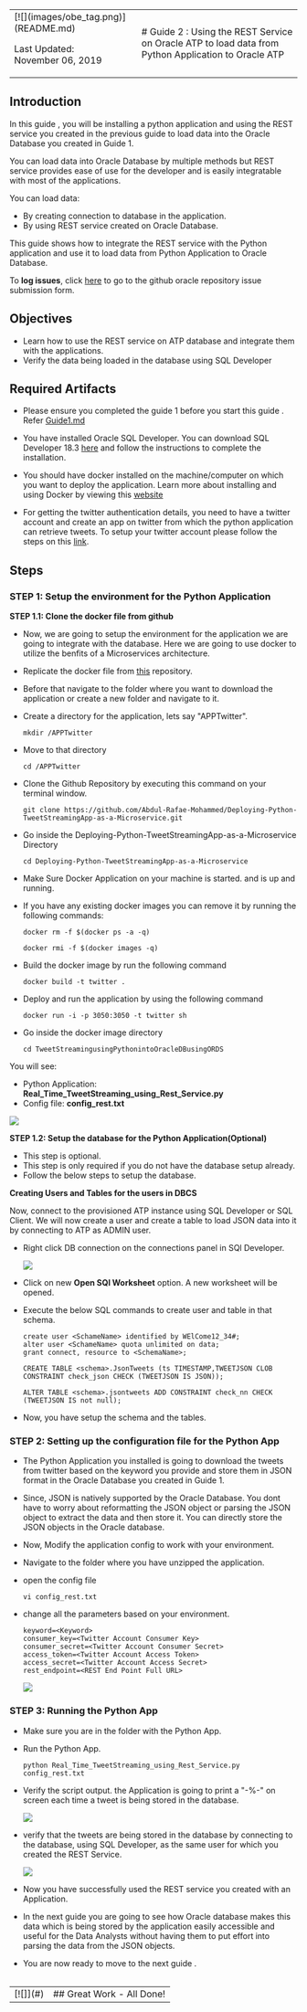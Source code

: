 <table class="tbl-heading"><tr><td class="td-logo">[![](images/obe_tag.png)](README.md)

Last Updated:<br>November 06, 2019
</td>
<td class="td-banner">
# Guide 2 : Using the REST Service on Oracle ATP to load data from Python Application to Oracle ATP
</td></tr><table>

## Introduction

In this guide , you will be installing a python application and using the REST service you created in the previous guide  to load data into the Oracle Database you created in Guide 1.

You can load data into Oracle Database by multiple methods but REST service provides ease of use for the developer and is easily integratable with most of the applications.

You can load data:
- By creating connection to database in the application.
- By using REST service created on Oracle Database.

This guide  shows how to integrate the REST service with the Python application and use it to load data from Python Application to Oracle Database.

To **log issues**, click [here](https://github.com/Abdul-Rafae-Mohammed/StepByStepGuideToSetupPythonAppWithOracleATP/issues/new) to go to the github oracle repository issue submission form.

## Objectives

- Learn how to use the REST service on ATP database and integrate them with the applications.
- Verify the data being loaded in the database using SQL Developer

## Required Artifacts

- Please ensure you completed the guide 1 before you start this guide . Refer <a href="./Guide100Create_a_RestService_on_ATP.md" target="_blank">Guide1.md</a>

- You have installed Oracle SQL Developer. You can download SQL Developer 18.3 [here](https://www.oracle.com/technetwork/developer-tools/sql-developer/downloads/index.html) and follow the instructions to complete the installation.

- You should have docker installed on the machine/computer on which you want to deploy the application. Learn more about installing and using Docker by viewing this [website](https://docs.docker.com/install/)

- For getting the twitter authentication details, you need to have a twitter account and create an app on twitter from which the python application can retrieve tweets. To setup your twitter account please follow the steps on this <a href="https://docs.inboundnow.com/guide/create-twitter-application/" target="_blank">link</a>.

## Steps

### **STEP 1: Setup the environment for the Python Application**

**STEP 1.1: Clone the docker file from github**

- Now, we are going to setup the environment for the application we are going to integrate with the database. Here we are going to use docker to utilize the benfits of a Microservices architecture.

- Replicate the docker file from <a href="./Guide100Create_a_RestService_on_ATP.md" target="_blank">this</a> repository.

- Before that navigate to the folder where you want to download the application or create a new folder and navigate to it.

- Create a directory for the application, lets say "APPTwitter".

    ```
    mkdir /APPTwitter
    ```
    
- Move to that directory

    ```
    cd /APPTwitter
    ```

- Clone the Github Repository by executing this command on your terminal window.

    ```
    git clone https://github.com/Abdul-Rafae-Mohammed/Deploying-Python-TweetStreamingApp-as-a-Microservice.git
    ```

- Go inside the Deploying-Python-TweetStreamingApp-as-a-Microservice Directory

    ```
    cd Deploying-Python-TweetStreamingApp-as-a-Microservice
    ```

- Make Sure Docker Application on your machine is started. and is up and running.

- If you have any existing docker images you can remove it by running the following commands:  

    ```
    docker rm -f $(docker ps -a -q)

    docker rmi -f $(docker images -q)
    ```

- Build the docker image by run the following command 

    ```
    docker build -t twitter .
    ```

- Deploy and run the application by using the following command 

    ```
    docker run -i -p 3050:3050 -t twitter sh
    ```

- Go inside the docker image directory

    ```
    cd TweetStreamingusingPythonintoOracleDBusingORDS
    ```

You will see:
- Python Application: **Real_Time_TweetStreaming_using_Rest_Service.py**
- Config file: **config_rest.txt**

![](./images/400/Picture400-1.png)

**STEP 1.2: Setup the database for the Python Application(Optional)**

- This step is optional.
- This step is only required if you do not have the database setup already.
- Follow the below steps to setup the database.

**Creating Users and Tables for the users in DBCS**

Now, connect to the provisioned ATP instance using SQL Developer or SQL Client. We will now create a user and create a table to load JSON data into it by connecting to ATP as ADMIN user.

- Right click DB connection on the connections panel in SQl Developer.

    ![](./images/200/Picture209.png)

- Click on new **Open SQl Worksheet** option. A new worksheet will be opened.

- Execute the below SQL commands to create user and table in that schema.

    ```
    create user <SchameName> identified by WElCome12_34#;
    alter user <SchameName> quota unlimited on data;
    grant connect, resource to <SchemaName>;
    ```

    ```
    CREATE TABLE <schema>.JsonTweets (ts TIMESTAMP,TWEETJSON CLOB CONSTRAINT check_json CHECK (TWEETJSON IS JSON));
    ```

    ```
    ALTER TABLE <schema>.jsontweets ADD CONSTRAINT check_nn CHECK (TWEETJSON IS not null);
    ```

- Now, you have setup the schema and the tables.

### **STEP 2: Setting up the configuration file for the Python App**

- The Python Application you installed is going to download the tweets from twitter based on the keyword you provide and store them in JSON format in the Oracle Database you created in Guide 1.

- Since, JSON is natively supported by the Oracle Database. You dont have to worry about reformatting the JSON object or parsing the JSON object to extract the data and then store it. You can directly store the JSON objects in the Oracle database.


- Now, Modify the application config to work with your environment.

- Navigate to the folder where you have unzipped the application.

- open the config file

    ```
    vi config_rest.txt
    ```

- change all the parameters based on your environment.

    ```
    keyword=<Keyword>
    consumer_key=<Twitter Account Consumer Key>
    consumer_secret=<Twitter Account Consumer Secret>
    access_token=<Twitter Account Access Token>
    access_secret=<Twitter Account Access Secret>
    rest_endpoint=<REST End Point Full URL>
    ```

    ![](./images/400/Picture400-2.png)

### **STEP 3: Running the Python App**

- Make sure you are in the folder with the Python App.

- Run the Python App.

    ```
    python Real_Time_TweetStreaming_using_Rest_Service.py config_rest.txt
    ```


- Verify the script output. the Application is going to print a "-%-" on screen each time a tweet is being stored in the database. 

    ![](./images/400/Picture400-3.png)

- verify that the tweets are being stored in the database by connecting to the database, using SQL Developer, as the same user for which you created the REST Service.

    ![](./images/400/Picture400-4.png)


- Now you have successfully used the REST service you created with an Application.

-  In the next guide  you are going to see how Oracle database makes this data which is being stored by the application easily accessible and useful for the Data Analysts without having them to put effort into parsing the data from the JSON objects.

-   You are now ready to move to the next guide .

<table>
<tr><td class="td-logo">[![]](#)</td>
<td class="td-banner">
## Great Work - All Done!
</td>
</tr>
<table>
